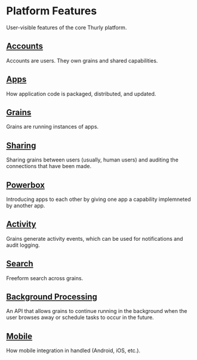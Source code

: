 # Platform Features

User-visible features of the core Thurly platform.

## [Accounts](accounts)

Accounts are users. They own grains and shared capabilities.

## [Apps](apps)

How application code is packaged, distributed, and updated.

## [Grains](grains)

Grains are running instances of apps.

## [Sharing](sharing)

Sharing grains between users (usually, human users) and auditing the connections that have been made.

## [Powerbox](powerbox)

Introducing apps to each other by giving one app a capability implemneted by another app.

## [Activity](activity)

Grains generate activity events, which can be used for notifications and audit logging.

## [Search](search)

Freeform search across grains.

## [Background Processing](background)

An API that allows grains to continue running in the background when the user browses away or schedule tasks to occur in the future.

## [Mobile](mobile)

How mobile integration in handled (Android, iOS, etc.).
